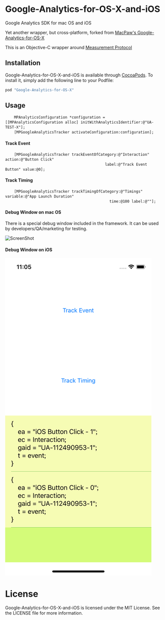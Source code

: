 # Google-Analytics-for-OS-X-and-iOS
Google Analytics SDK for mac OS and iOS

Yet another wrapper, but cross-platform, forked from [MacPaw's Google-Analytics-for-OS-X](https://github.com/MacPaw/Google-Analytics-for-OS-X)

This is an Objective-C wrapper around [Measurement Protocol](https://developers.google.com/analytics/devguides/collection/protocol/v1/devguide)

## Installation
Google-Analytics-for-OS-X-and-iOS is available through [CocoaPods](http://cocoapods.org). To install
it, simply add the following line to your Podfile:

```ruby
pod "Google-Analytics-for-OS-X"
```

## Usage

```
    MPAnalyticsConfiguration *configuration = [[MPAnalyticsConfiguration alloc] initWithAnalyticsIdentifier:@"UA-TEST-X"];
    [MPGoogleAnalyticsTracker activateConfiguration:configuration];
```

#### Track Event

```
    [MPGoogleAnalyticsTracker trackEventOfCategory:@"Interaction" action:@"Button Click"
                                             label:@"Track Event Button" value:@0];
```

#### Track Timing

```
    [MPGoogleAnalyticsTracker trackTimingOfCategory:@"Timings" variable:@"App Launch Duration"
                                               time:@100 label:@""];
```

#### Debug Window on mac OS

There is a special debug window included in the framework. It can be used by developers/QA/marketing for testing.

![ScreenShot](https://raw.githubusercontent.com/Splendent/Google-Analytics-for-OS-X/master/screenshot.png)

#### Debug Window on iOS

![ScreenShotIOS](https://raw.githubusercontent.com/Splendent/Google-Analytics-for-OS-X/master/screenshot-ios.png)

# License

Google-Analytics-for-OS-X-and-iOS is licensed under the MIT License. See the LICENSE file for more information.

